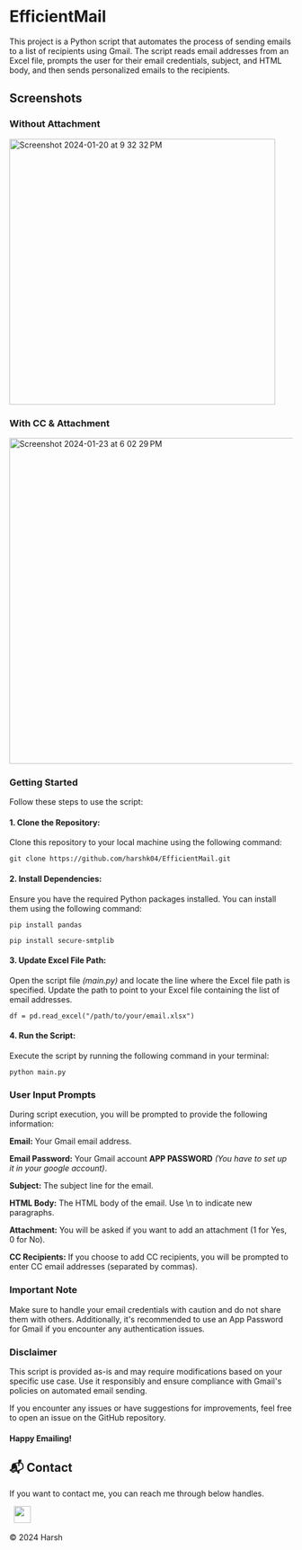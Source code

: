 # EfficientMail

This project is a Python script that automates the process of sending emails to a list of recipients using Gmail. The script reads email addresses from an Excel file, prompts the user for their email credentials, subject, and HTML body, and then sends personalized emails to the recipients.

## Screenshots

### Without Attachment
<img width="473" alt="Screenshot 2024-01-20 at 9 32 32 PM" src="https://github.com/dsc-jiit-128/emailing-system/assets/115946158/13de66d1-6cde-4aad-99e5-d3f87c83a77b">

### With CC & Attachment
<img width="580" alt="Screenshot 2024-01-23 at 6 02 29 PM" src="https://github.com/harshk04/EfficientMail/assets/115946158/2055ea4c-584a-4192-b5be-1f57c66a9019">


### Getting Started
Follow these steps to use the script:

#### 1. Clone the Repository:
Clone this repository to your local machine using the following command:

`git clone https://github.com/harshk04/EfficientMail.git`

#### 2. Install Dependencies:
Ensure you have the required Python packages installed. You can install them using the following command:

`pip install pandas`

`pip install secure-smtplib`

#### 3. Update Excel File Path:
Open the script file *(main.py)* and locate the line where the Excel file path is specified. Update the path to point to your Excel file containing the list of email addresses.

`df = pd.read_excel("/path/to/your/email.xlsx")`

#### 4. Run the Script:
Execute the script by running the following command in your terminal:

`python main.py`


### User Input Prompts
During script execution, you will be prompted to provide the following information:

**Email:** Your Gmail email address.

**Email Password:** Your Gmail account **APP PASSWORD** *(You have to set up it in your google account)*.

**Subject:** The subject line for the email.

**HTML Body:** The HTML body of the email. Use \n to indicate new paragraphs.

**Attachment:** You will be asked if you want to add an attachment (1 for Yes, 0 for No).

**CC Recipients:** If you choose to add CC recipients, you will be prompted to enter CC email addresses (separated by commas).




### Important Note
Make sure to handle your email credentials with caution and do not share them with others. Additionally, it's recommended to use an App Password for Gmail if you encounter any authentication issues.




### Disclaimer
This script is provided as-is and may require modifications based on your specific use case. Use it responsibly and ensure compliance with Gmail's policies on automated email sending.

If you encounter any issues or have suggestions for improvements, feel free to open an issue on the GitHub repository.

#### Happy Emailing!


<h2>📬 Contact</h2>

If you want to contact me, you can reach me through below handles.

&nbsp;&nbsp;<a href="https://www.linkedin.com/in/harsh-kumawat-069bb324b/"><img src="https://www.felberpr.com/wp-content/uploads/linkedin-logo.png" width="30"></img></a>

© 2024 Harsh
